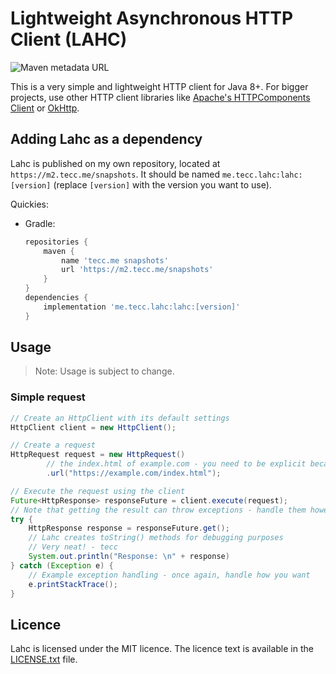 # Lightweight Asynchronous HTTP Client (LAHC)
![Maven metadata URL](https://img.shields.io/maven-metadata/v?metadataUrl=https%3A%2F%2Fm2.tecc.me%2Fsnapshots%2Fme%2Ftecc%2Flahc%2Flahc%2Fmaven-metadata.xml&style=flat-square)

This is a very simple and lightweight HTTP client for Java 8+. For bigger projects, use other HTTP client libraries
like [Apache's HTTPComponents Client](https://hc.apache.org/httpcomponents-client-5.1.x/)
or [OkHttp](https://squareup.github.io/okhttp).

## Adding Lahc as a dependency

Lahc is published on my own repository, located at `https://m2.tecc.me/snapshots`. It should be
named `me.tecc.lahc:lahc:[version]` (replace `[version]` with the version you want to use).

Quickies:

- Gradle:
  ```gradle
  repositories {
      maven {
          name 'tecc.me snapshots'
          url 'https://m2.tecc.me/snapshots'
      }
  } 
  dependencies {
      implementation 'me.tecc.lahc:lahc:[version]'
  }
  ```

## Usage

> Note: Usage is subject to change.

### Simple request

```java
// Create an HttpClient with its default settings
HttpClient client = new HttpClient();

// Create a request
HttpRequest request = new HttpRequest()
        // the index.html of example.com - you need to be explicit because Lahc doesn't automatically do this 
        .url("https://example.com/index.html");

// Execute the request using the client
Future<HttpResponse> responseFuture = client.execute(request);
// Note that getting the result can throw exceptions - handle them however you want!
try {
    HttpResponse response = responseFuture.get();
    // Lahc creates toString() methods for debugging purposes
    // Very neat! - tecc
    System.out.println("Response: \n" + response)
} catch (Exception e) {
    // Example exception handling - once again, handle how you want
    e.printStackTrace();
}
```

## Licence

Lahc is licensed under the MIT licence. The licence text is available in the [LICENSE.txt](./LICENCE.txt) file.